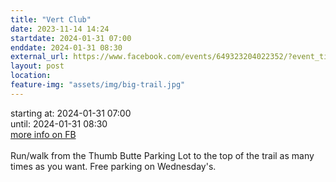 ```yaml
---
title: "Vert Club"
date: 2023-11-14 14:24
startdate: 2024-01-31 07:00
enddate: 2024-01-31 08:30
external_url: https://www.facebook.com/events/649323204022352/?event_time_id=649324560688883
layout: post
location: 
feature-img: "assets/img/big-trail.jpg"
---
```


starting at: 2024-01-31 07:00<br>until: 2024-01-31 08:30<br><a href="https://www.facebook.com/events/649323204022352/?event_time_id=649324560688883">more info on FB</a><br><br>Run/walk from the Thumb Butte Parking Lot to the top of the trail as many times as you want.  Free parking on Wednesday's.<br>
  <br>
  
